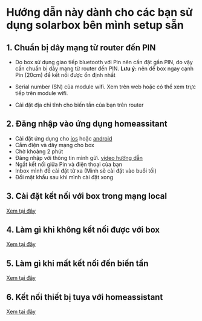# Hướng dẫn này dành cho các bạn sử dụng solarbox bên mình setup sẵn
## 1. Chuẩn bị dây mạng từ router đến PIN
- Do box sử dụng giao tiếp bluetooth với Pin nên cần đặt gần PIN, do vậy cần chuẩn bị dây mạng từ router đến PIN. **Lưu ý:** nên để box ngay cạnh Pin (20cm) để kết nối được ổn định nhất

- Serial number (SN) của module wifi. Xem trên web hoặc có thể xem trực tiếp trên module wifi. 
- Cài đặt địa chỉ tĩnh cho biến tần của bạn trên router
<!-- ## 2. Setup wifi biến tần -->
<!-- - Cài đặt Network Analyzer cho [Ios](https://itunes.apple.com/us/app/network-analyzer-wifi-scanner-speed-test-tools/id557405467?mt=8) hay [android](https://play.google.com/store/apps/details?id=net.techet.netanalyzer.an)
- Xác định địa chỉ IP của module wifi bằng cách scan bằng ứng dụng Network Analyzer (module wifi có tên mico) -->

<!-- - Cài dặt địa chỉ tĩnh cho module wifi
- Mở cổng 8000 cho module wifi
- Gửi thông tin: SN, địa chỉ IP cho mình
- Video hướng dẫn  -->
## 2. Đăng nhập vào ứng dụng homeassitant
- Cài đặt ứng dụng cho [ios](https://apps.apple.com/app/home-assistant/id1099568401?itsct=apps_box_badge&itscg=30200) hoặc [android](https://play.google.com/store/apps/details?id=io.homeassistant.companion.android&pcampaignid=pcampaignidMKT-Other-global-all-co-prtnr-py-PartBadge-Mar2515-1&pcampaignid=pcampaignidMKT-Other-global-all-co-prtnr-py-PartBadge-Mar2515-1)
- Cắm điện và dây mạng cho box
- Chờ khoảng 2 phút
- Đăng nhập với thông tin mình gửi. [video hướng dẫn](https://youtube.com/shorts/DpIyl63lWtc?feature=share)
- Ngắt kết nối giữa Pin và điện thoại của bạn
- Inbox mình để cài đặt từ xa (Mình sẽ cài đặt vào buổi tối)
- Đổi mật khẩu sau khi mình cài đặt xong 
<!--
- Kết nối với biến tần. Mình có thể hổ trợ từ xa hoặc bạn có thể kết nối bằng[Video hướng dẫn](https://www.youtube.com/shorts/g12Ak6pNzmc)
- Nếu gặp vấn đề gì inbox mình hỗ trợ   -->
## 3. Cài đặt kết nối với box trong mạng local
[Xem tại đây](../common/internalUrl.md)

## 4. Làm gì khi không kết nối được với box
[Xem tại đây](../common/lostconnection.md)

## 5. Làm gì khi mất kết nối đến biến tần
[Xem tại đây](../common/lostconntectiontoinv.md)

## 6. Kết nối thiết bị tuya với homeassistant
[Xem tại đây](../common/Tuya.md)